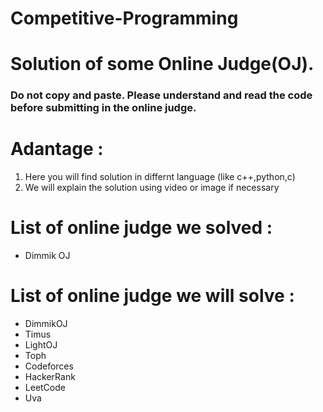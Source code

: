# Competitive-Programming
<h1>
Solution of some Online Judge(OJ).
</h1> 
<h3>
Do not copy and paste. Please understand and read the code before submitting in the online judge.
</h3>

<h1>Adantage : </h1>
    <ol>
        <li>Here you will find solution in differnt language (like c++,python,c)</li>
        <li>We will explain the solution using video or image if necessary</li>
    </ol>


<h1>List of online judge we solved : </h1>
    <ul>
        <li>Dimmik OJ</li>
    </ul>

<h1>List of online judge we will solve : </h1>
    <ul>
        <li>DimmikOJ</li>
        <li>Timus</li>
        <li>LightOJ</li>
        <li>Toph</li>
        <li>Codeforces</li>
        <li>HackerRank</li>
        <li>LeetCode</li>
        <li>Uva</li>
    </ul>
